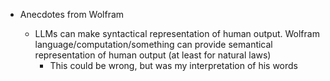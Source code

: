   * Anecdotes from Wolfram

    * LLMs can make syntactical representation of human output. Wolfram language/computation/something can provide semantical representation of human output (at least for natural laws)
      * This could be wrong, but was my interpretation of his words


